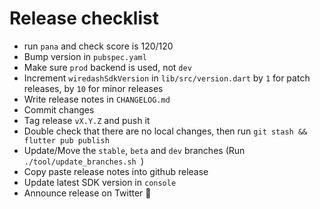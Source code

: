 # Release checklist

- run `pana` and check score is 120/120
- Bump version in `pubspec.yaml`
- Make sure `prod` backend is used, not `dev`
- Increment `wiredashSdkVersion` in `lib/src/version.dart` by `1` for patch releases, by `10` for minor releases
- Write release notes in `CHANGELOG.md`
- Commit changes
- Tag release `vX.Y.Z` and push it
- Double check that there are no local changes, then run `git stash && flutter pub publish`
- Update/Move the `stable`, `beta` and `dev` branches (Run `./tool/update_branches.sh `)
- Copy paste release notes into github release
- Update latest SDK version in `console`
- Announce release on Twitter 🎉
